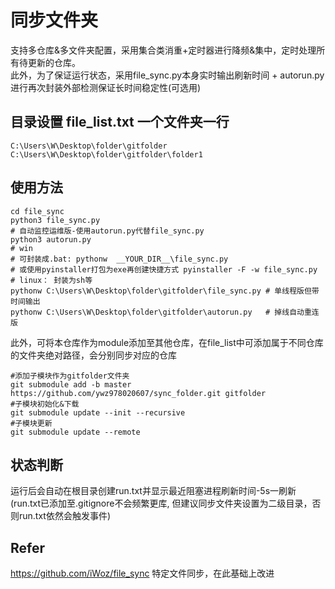 # 同步文件夹  
支持多仓库&多文件夹配置，采用集合类消重+定时器进行降频&集中，定时处理所有待更新的仓库。  
此外，为了保证运行状态，采用file_sync.py本身实时输出刷新时间 + autorun.py进行再次封装外部检测保证长时间稳定性(可选用)

## 目录设置 file_list.txt 一个文件夹一行
```
C:\Users\W\Desktop\folder\gitfolder
C:\Users\W\Desktop\folder\gitfolder\folder1
```

## 使用方法
```
cd file_sync
python3 file_sync.py
# 自动监控运维版-使用autorun.py代替file_sync.py
python3 autorun.py
# win
# 可封装成.bat: pythonw  __YOUR_DIR__\file_sync.py
# 或使用pyinstaller打包为exe再创建快捷方式 pyinstaller -F -w file_sync.py
# linux： 封装为sh等 
pythonw C:\Users\W\Desktop\folder\gitfolder\file_sync.py # 单线程版但带时间输出
pythonw C:\Users\W\Desktop\folder\gitfolder\autorun.py   # 掉线自动重连版
```
此外，可将本仓库作为module添加至其他仓库，在file_list中可添加属于不同仓库的文件夹绝对路径，会分别同步对应的仓库
```
#添加子模块作为gitfolder文件夹
git submodule add -b master https://github.com/ywz978020607/sync_folder.git gitfolder 
#子模块初始化&下载
git submodule update --init --recursive
#子模块更新
git submodule update --remote
```


## 状态判断
运行后会自动在根目录创建run.txt并显示最近阻塞进程刷新时间-5s一刷新(run.txt已添加至.gitignore不会频繁更库, 但建议同步文件夹设置为二级目录，否则run.txt依然会触发事件)

## Refer
https://github.com/iWoz/file_sync 特定文件同步，在此基础上改进 